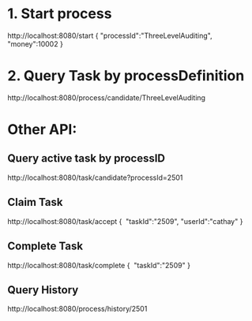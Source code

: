 # 1. Start process
http://localhost:8080/start
{
	"processId":"ThreeLevelAuditing",
	"money":10002
}

# 2. Query Task by processDefinition
http://localhost:8080/process/candidate/ThreeLevelAuditing


# Other API:
## Query active task by processID
http://localhost:8080/task/candidate?processId=2501

## Claim Task
http://localhost:8080/task/accept
{
​	"taskId":"2509",
​	"userId":"cathay"
}


## Complete Task
http://localhost:8080/task/complete
{
​	"taskId":"2509"
}


## Query History
http://localhost:8080/process/history/2501
